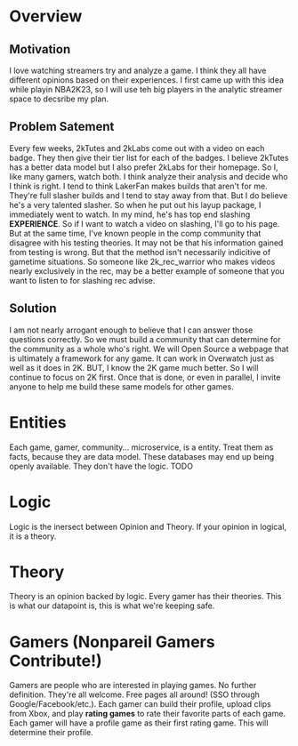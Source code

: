 # Overview
## Motivation

I love watching streamers try and analyze a game. I think they all have different opinions based on their experiences. I first came up with this idea while playin NBA2K23, so I will use teh big players in the analytic streamer space to decsribe my plan.
	
## Problem Satement

Every few weeks, 2kTutes and 2kLabs come out with a video on each badge. They then give their tier list for each of the badges. I believe 2kTutes has a better data model but I also prefer 2kLabs for their homepage. So I, like many gamers, watch both. I think analyze their analysis and decide who I think is right. I tend to think LakerFan makes builds that aren't for me. They're full slasher builds and I tend to stay away from that. But I do believe he's a very talented slasher. So when he put out his layup package, I immediately went to watch. In my mind, he's has top end slashing **EXPERIENCE**. So if I want to watch a video on slashing, I'll go to his page. But at the same time, I've known people in the comp community that disagree with his testing theories. It may not be that his information gained from testing is wrong. But that the method isn't necessarily indicitive of gametime situations. So someone like 2k_rec_warrior who makes videos nearly exclusively in the rec, may be a better example of someone that you want to listen to for slashing rec advise.

## Solution

I am not nearly arrogant enough to believe that I can answer those questions correctly. So we must build a community that can determine for the community as a whole who's right. We will Open Source a webpage that is ultimately a framework for any game. It can work in Overwatch just as well as it does in 2K. BUT, I know the 2K game much better. So I will continue to focus on 2K first. Once that is done, or even in parallel, I invite anyone to help me build these same models for other games.

# Entities

Each game, gamer, community... microservice, is a entity. Treat them as facts, because they are data model. These databases may end up being openly available. They don't have the logic.
TODO

# Logic

Logic is the inersect between Opinion and Theory. If your opinion in logical, it is a theory.


# Theory
Theory is an opinion backed by logic. Every gamer has their theories. This is what our datapoint is, this is what we're keeping safe. 

# Gamers (Nonpareil Gamers Contribute!)

Gamers are people who are interested in playing games. No further definition. They're all welcome. Free pages all around! (SSO through Google/Facebook/etc.). Each gamer can build their profile, upload clips from Xbox, and play **rating games** to rate their favorite parts of each game. Each gamer will have a profile game as their first rating game. This will determine their profile.